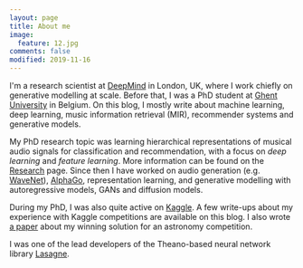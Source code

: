 ```yaml
---
layout: page
title: About me
image:
  feature: 12.jpg
comments: false
modified: 2019-11-16
---
```


I'm a research scientist at [DeepMind](http://deepmind.com/) in London, UK, where I work chiefly on generative modelling at scale. Before that, I was a PhD student at [Ghent University](http://www.ugent.be/) in Belgium. On this blog, I mostly write about machine learning, deep learning, music information retrieval (MIR), recommender systems and generative models.

My PhD research topic was learning hierarchical representations of musical audio signals for classification and recommendation, with a focus on *deep learning* and *feature learning*. More information can be found on the [Research](/research) page. Since then I have worked on audio generation (e.g. [WaveNet](https://www.deepmind.com/blog/wavenet-a-generative-model-for-raw-audio)), [AlphaGo](https://www.deepmind.com/research/highlighted-research/alphago), representation learning, and generative modelling with autoregressive models, GANs and diffusion models.

During my PhD, I was also quite active on [Kaggle](https://www.kaggle.com/). A few write-ups about my experience with Kaggle competitions are available on this blog. I also wrote [a paper](https://academic.oup.com/mnras/article/450/2/1441/979677) about my winning solution for an astronomy competition.

I was one of the lead developers of the Theano-based neural network library [Lasagne](https://github.com/Lasagne/Lasagne).
